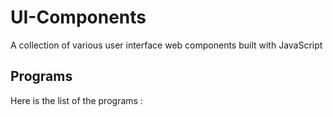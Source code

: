 # UI-Components
A collection of various user interface web components built with JavaScript

## Programs
Here is the list of the programs :


